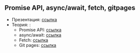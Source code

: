 ## Promise API, async/await, fetch, gitpages

- Презентация: [ссылка](https://github.com/ait-tr/cohort31.1/blob/main/front_end/lesson_14/Async_Await_Fetch.pdf)
- Теория: :
  - Promise API: [ссылка](https://learn.javascript.ru/promise-api)
  - async/await: [ссылка](https://learn.javascript.ru/async-await)
  - Fetch: [ссылка](https://learn.javascript.ru/fetch)
  - Git pages: [ссылка](https://pages.github.com/)
